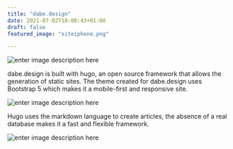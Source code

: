 ```yaml
---
title: "dabe.design"
date: 2021-07-02T18:08:43+01:00
draft: false
featured_image: "siteiphone.png"

---
```

![enter image description here](https://dabe.design/images/siteiphone.png)

dabe.design is built with hugo, an open source framework that allows the generation of static sites.
The theme created for dabe.design uses Bootstrap 5 which makes it a mobile-first and responsive site.

![enter image description here](https://dabe.design/images/MacBook.png)

Hugo uses the markdown language to create articles, the absence of a real database makes it a fast and flexible framework.

![enter image description here](https://dabe.design/images/MacBook2.png)
